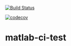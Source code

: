[![Build Status](http://129.170.31.30:8080/buildStatus/icon?job=matlab-ci-test)](http://129.170.31.30:8080/job/matlab-ci-test)

[![codecov](https://codecov.io/gh/mvdm/matlab-ci-test/branch/master/graph/badge.svg)](https://codecov.io/gh/mvdm/matlab-ci-test)

# matlab-ci-test